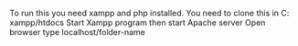 To run this you need xampp and php installed. 
You need to clone this in C: xampp/htdocs
Start Xampp program then start Apache server
Open browser type localhost/folder-name
